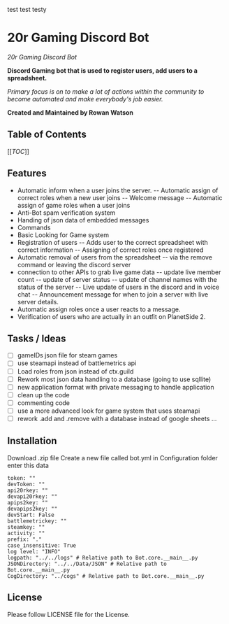 test test testy
# 20r Gaming Discord Bot #

*20r Gaming Discord Bot*



**Discord Gaming bot that is used to register users, add users to a spreadsheet.**

*Primary focus is on to make a lot of actions within the community to become automated and make everybody's job easier.*

**Created and Maintained by Rowan Watson**

## Table of Contents ##

[[_TOC_]]

## Features ##
- Automatic inform when a user joins the server.
-- Automatic assign of correct roles when a new user joins
-- Welcome message
-- Automatic assign of game roles when a user joins
- Anti-Bot spam verification system
- Handing of json data of embedded messages
- Commands
- Basic Looking for Game system
- Registration of users
-- Adds user to the correct spreadsheet with correct information
-- Assigning of correct roles once registered
- Automatic removal of users from the spreadsheet
-- via the remove command or leaving the discord server
- connection to other APIs to grab live game data
-- update live member count
-- update of server status
-- update of channel names with the status of the server
-- Live update of users in the discord and in voice chat
-- Announcement message for when to join a server with live server details.
- Automatic assign roles once a user reacts to a message.
- Verification of users who are actually in an outfit on PlanetSide 2.



## Tasks / Ideas ##
- [ ] gameIDs json file for steam games
- [ ] use steamapi instead of battlemetrics api
- [ ] Load roles from json instead of ctx.guild
- [ ] Rework most json data handling to a database (going to use sqllite)
- [ ] new application format with private messaging to handle application
- [ ] clean up the code
- [ ] commenting code
- [ ] use a more advanced look for game system that uses steamapi
- [ ] rework .add and .remove with a database instead of google sheets
...
## Installation ##
Download .zip file
Create a new file called bot.yml in Configuration folder
enter this data
```
token: ""
devToken: ""
api20rkey: ""
devapi20rkey: ""
apips2key: ""
devapips2key: ""
devStart: False
battlemetrickey: ""
steamkey: ""
activity: ""
prefix: "."
case_insensitive: True
log level: "INFO"
logpath: "../../logs" # Relative path to Bot.core.__main__.py
JSONDirectory: "../../Data/JSON" # Relative path to Bot.core.__main__.py
CogDirectory: "../cogs" # Relative path to Bot.core.__main__.py

```

## License ##
Please follow LICENSE file for the License.